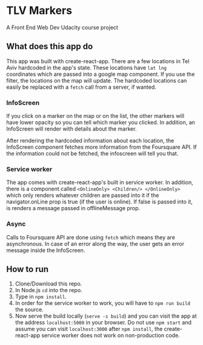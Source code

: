 TLV Markers
=====================
A Front End Web Dev Udacity course project

## What does this app do

This app was built with create-react-app. There are a few locations in Tel Aviv hardcoded in the app's state. These locations have `lat lng` coordinates which are passed into a google map component. If you use the filter, the locations on the map will update. The hardcoded locations can easily be replaced with a `fetch` call from a server, if wanted.

### InfoScreen

If you click on a marker on the map or on the list, the other markers will have lower opacity so you can tell which marker you clicked. In addition, an InfoScreen will render with details about the marker.

After rendering the hardcoded information about each location, the InfoScreen component fetches more information from the Foursquare API. If the information could not be fetched, the infoscreen will tell you that.

### Service worker

The app comes with create-react-app's built in service worker. In addition, there is a component called `<OnlineOnly> <Children/> </OnlineOnly> ` which only renders whatever children are passed into it if the navigator.onLine prop is true (if the user is online). If false is passed into it, is renders a message passed in offlineMessage prop.

### Async

Calls to Foursquare API are done using `fetch` which means they are asynchronous. In case of an error along the way, the user gets an error message inside the InfoScreen.


## How to run

1. Clone/Download this repo.
2. In Node.js `cd` into the repo.
3. Type in `npm install`.
4. In order for the service worker to work, you will have to `npm run build` the source.
5. Now serve the build locally (`serve -s build`) and you can visit the app at the address `localhost:5000` in your browser.
Do not use `npm start` and assume you can visit `localhost:3000` after `npm install`, the create-react-app service worker does not work on non-production code.
